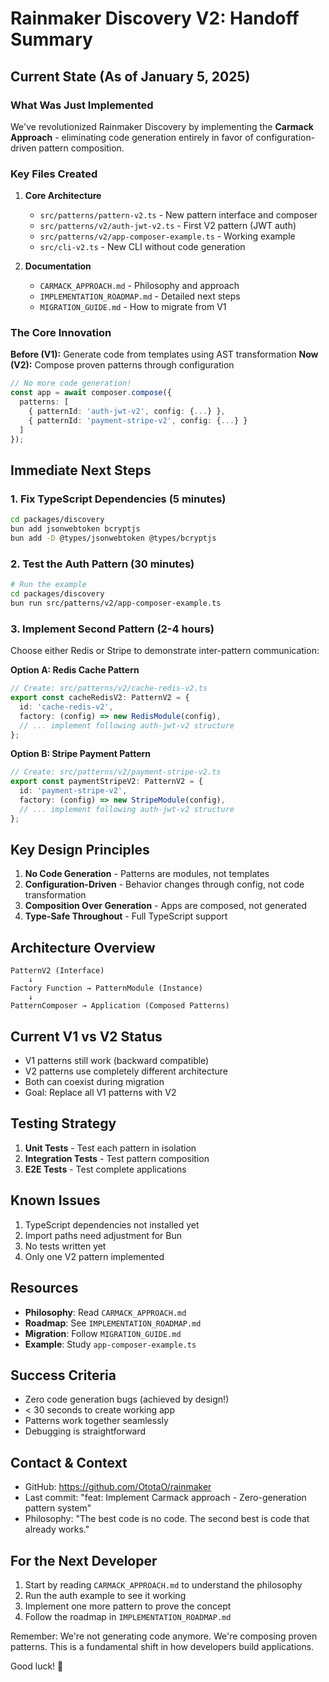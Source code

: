# Rainmaker Discovery V2: Handoff Summary

## Current State (As of January 5, 2025)

### What Was Just Implemented

We've revolutionized Rainmaker Discovery by implementing the **Carmack Approach** - eliminating code generation entirely in favor of configuration-driven pattern composition.

### Key Files Created

1. **Core Architecture**
   - `src/patterns/pattern-v2.ts` - New pattern interface and composer
   - `src/patterns/v2/auth-jwt-v2.ts` - First V2 pattern (JWT auth)
   - `src/patterns/v2/app-composer-example.ts` - Working example
   - `src/cli-v2.ts` - New CLI without code generation

2. **Documentation**
   - `CARMACK_APPROACH.md` - Philosophy and approach
   - `IMPLEMENTATION_ROADMAP.md` - Detailed next steps
   - `MIGRATION_GUIDE.md` - How to migrate from V1

### The Core Innovation

**Before (V1):** Generate code from templates using AST transformation
**Now (V2):** Compose proven patterns through configuration

```typescript
// No more code generation!
const app = await composer.compose({
  patterns: [
    { patternId: 'auth-jwt-v2', config: {...} },
    { patternId: 'payment-stripe-v2', config: {...} }
  ]
});
```

## Immediate Next Steps

### 1. Fix TypeScript Dependencies (5 minutes)
```bash
cd packages/discovery
bun add jsonwebtoken bcryptjs
bun add -D @types/jsonwebtoken @types/bcryptjs
```

### 2. Test the Auth Pattern (30 minutes)
```bash
# Run the example
cd packages/discovery
bun run src/patterns/v2/app-composer-example.ts
```

### 3. Implement Second Pattern (2-4 hours)

Choose either Redis or Stripe to demonstrate inter-pattern communication:

**Option A: Redis Cache Pattern**
```typescript
// Create: src/patterns/v2/cache-redis-v2.ts
export const cacheRedisV2: PatternV2 = {
  id: 'cache-redis-v2',
  factory: (config) => new RedisModule(config),
  // ... implement following auth-jwt-v2 structure
};
```

**Option B: Stripe Payment Pattern**
```typescript
// Create: src/patterns/v2/payment-stripe-v2.ts
export const paymentStripeV2: PatternV2 = {
  id: 'payment-stripe-v2',
  factory: (config) => new StripeModule(config),
  // ... implement following auth-jwt-v2 structure
};
```

## Key Design Principles

1. **No Code Generation** - Patterns are modules, not templates
2. **Configuration-Driven** - Behavior changes through config, not code transformation
3. **Composition Over Generation** - Apps are composed, not generated
4. **Type-Safe Throughout** - Full TypeScript support

## Architecture Overview

```
PatternV2 (Interface)
    ↓
Factory Function → PatternModule (Instance)
    ↓
PatternComposer → Application (Composed Patterns)
```

## Current V1 vs V2 Status

- V1 patterns still work (backward compatible)
- V2 patterns use completely different architecture
- Both can coexist during migration
- Goal: Replace all V1 patterns with V2

## Testing Strategy

1. **Unit Tests** - Test each pattern in isolation
2. **Integration Tests** - Test pattern composition
3. **E2E Tests** - Test complete applications

## Known Issues

1. TypeScript dependencies not installed yet
2. Import paths need adjustment for Bun
3. No tests written yet
4. Only one V2 pattern implemented

## Resources

- **Philosophy**: Read `CARMACK_APPROACH.md`
- **Roadmap**: See `IMPLEMENTATION_ROADMAP.md` 
- **Migration**: Follow `MIGRATION_GUIDE.md`
- **Example**: Study `app-composer-example.ts`

## Success Criteria

- Zero code generation bugs (achieved by design!)
- < 30 seconds to create working app
- Patterns work together seamlessly
- Debugging is straightforward

## Contact & Context

- GitHub: https://github.com/OtotaO/rainmaker
- Last commit: "feat: Implement Carmack approach - Zero-generation pattern system"
- Philosophy: "The best code is no code. The second best is code that already works."

## For the Next Developer

1. Start by reading `CARMACK_APPROACH.md` to understand the philosophy
2. Run the auth example to see it working
3. Implement one more pattern to prove the concept
4. Follow the roadmap in `IMPLEMENTATION_ROADMAP.md`

Remember: We're not generating code anymore. We're composing proven patterns. This is a fundamental shift in how developers build applications.

Good luck! 🚀
